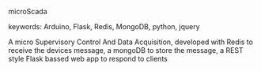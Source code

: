 microScada

keywords: Arduino, Flask, Redis, MongoDB, python, jquery

A micro Supervisory Control And Data Acquisition, developed
with Redis to receive the devices message, a mongoDB to store
the message, a REST style Flask bassed web app to respond
to clients 
